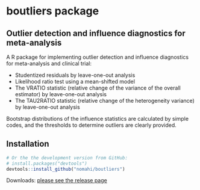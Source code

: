 
# boutliers package


## Outlier detection and influence diagnostics for meta-analysis

A R package for implementing outlier detection and influence diagnostics for meta-analysis and clinical trial:

- Studentized residuals by leave-one-out analysis
- Likelihood ratio test using a mean-shifted model
- The VRATIO statistic (relative change of the variance of the overall estimator) by leave-one-out analysis
- The TAU2RATIO statistic (relative change of the heterogeneity variance) by leave-one-out analysis

Bootstrap distributions of the influence statistics are calculated by simple codes, and the thresholds to determine outliers are clearly provided.



## Installation

``` r
# Or the the development version from GitHub:
# install.packages("devtools")
devtools::install_github("nomahi/boutliers")
```

Downloads: [please see the release page](https://github.com/nomahi/boutliers/releases)
